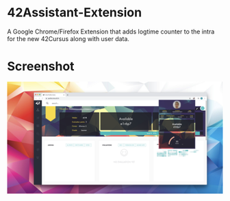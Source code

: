 # 42Assistant-Extension
A Google Chrome/Firefox Extension that adds logtime counter to the intra for the new 42Cursus along with user data.

# Screenshot

![alt text](https://raw.githubusercontent.com/ReversableCode/42Assistant-Extension/master/preview.png)
